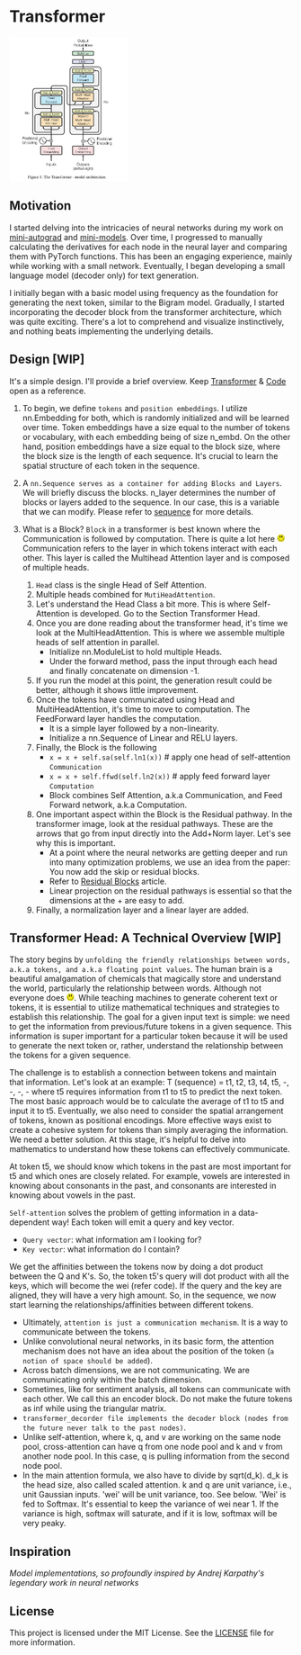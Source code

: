 # Transformer 
[<img src="images/transformer.jpeg" width="210"/>](images/transformer.jpeg)

## Motivation

I started delving into the intricacies of neural networks during my work on [mini-autograd](https://github.com/badlogicmanpreet/mini-autograd) and [mini-models](https://github.com/badlogicmanpreet/mini-models). Over time, I progressed to manually calculating the derivatives for each node in the neural layer and comparing them with PyTorch functions. This has been an engaging experience, mainly while working with a small network. Eventually, I began developing a small language model (decoder only) for text generation.

I initially began with a basic model using frequency as the foundation for generating the next token, similar to the Bigram model. Gradually, I started incorporating the decoder block from the transformer architecture, which was quite exciting. There's a lot to comprehend and visualize instinctively, and nothing beats implementing the underlying details.

## Design [WIP]

It's a simple design. I'll provide a brief overview. Keep [Transformer](images/transformer.jpeg) & [Code](src/transformer_decoder.py) open as a reference.

1. To begin, we define `tokens` and `position embeddings`. I utilize nn.Embedding for both, which is randomly initialized and will be learned over time. Token embeddings have a size equal to the number of tokens or vocabulary, with each embedding being of size n_embd. On the other hand, position embeddings have a size equal to the block size, where the block size is the length of each sequence. It's crucial to learn the spatial structure of each token in the sequence.

2. A `nn.Sequence serves as a container for adding Blocks and Layers`. We will briefly discuss the blocks. n_layer determines the number of blocks or layers added to the sequence. In our case, this is a variable that we can modify. Please refer to [sequence](https://pytorch.org/docs/stable/generated/torch.nn.Sequential.html) for more details.

3. What is a Block? `Block` in a transformer is best known where the Communication is followed by computation. There is quite a lot here [<img src="images/smily.png" width="13"/>](images/smily.png)
Communication refers to the layer in which tokens interact with each other. This layer is called the Multihead Attention layer and is composed of multiple heads.
    1. `Head` class is the single Head of Self Attention.
    2. Multiple heads combined for `MutiHeadAttention`.
    3. Let's understand the Head Class a bit more. This is where Self-Attention is developed. Go to the Section Transformer Head.
    4. Once you are done reading about the transformer head, it's time we look at the MultiHeadAttention. This is where we assemble multiple heads of self attention in parallel. 
        - Initialize nn.ModuleList to hold multiple Heads.
        - Under the forward method, pass the input through each head and finally concatenate on dimension -1.
    5. If you run the model at this point, the generation result could be better, although it shows little improvement.
    6. Once the tokens have communicated using Head and MultiHeadAttention, it's time to move to computation. The FeedForward layer handles the computation.
        - It is a simple layer followed by a non-linearity.
        - Initialize a nn.Sequence of Linear and RELU layers.
    7. Finally, the Block is the following
        - `x = x + self.sa(self.ln1(x))` # apply one head of self-attention `Communication`
        - `x = x + self.ffwd(self.ln2(x))` # apply feed forward layer `Computation`
        - Block combines Self Attention, a.k.a Communication, and Feed Forward network, a.k.a Computation.
    8. One important aspect within the Block is the Residual pathway. In the transformer image, look at the residual pathways. These are the arrows that go from input directly into the Add+Norm layer. Let's see why this is important. 
        - At a point where the neural networks are getting deeper and run into many optimization problems, we use an idea from the paper: You now add the skip or residual blocks. 
        - Refer to [Residual Blocks](https://towardsdatascience.com/residual-blocks-building-blocks-of-resnet-fd90ca15d6ec) article.
        - Linear projection on the residual pathways is essential so that the dimensions at the + are easy to add.
    9. Finally, a normalization layer and a linear layer are added.
	  
## Transformer Head: A Technical Overview [WIP]

The story begins by `unfolding the friendly relationships between words, a.k.a tokens, and a.k.a floating point values`. The human brain is a beautiful amalgamation of chemicals that magically store and understand the world, particularly the relationship between words. Although not everyone does [<img src="images/smily.png" width="13"/>](images/smily.png). While teaching machines to generate coherent text or tokens, it is essential to utilize mathematical techniques and strategies to establish this relationship. The goal for a given input text is simple: we need to get the information from previous/future tokens in a given sequence. This information is super important for a particular token because it will be used to generate the next token or, rather, understand the relationship between the tokens for a given sequence.

The challenge is to establish a connection between tokens and maintain that information. Let's look at an example: T (sequence) = t1, t2, t3, t4, t5, -, -, -, - where t5 requires information from t1 to t5 to predict the next token. The most basic approach would be to calculate the average of t1 to t5 and input it to t5. Eventually, we also need to consider the spatial arrangement of tokens, known as positional encodings. More effective ways exist to create a cohesive system for tokens than simply averaging the information. We need a better solution. At this stage, it's helpful to delve into mathematics to understand how these tokens can effectively communicate.

At token t5, we should know which tokens in the past are most important for t5 and which ones are closely related. For example, vowels are interested in knowing about consonants in the past, and consonants are interested in knowing about vowels in the past.

`Self-attention` solves the problem of getting information in a data-dependent way! Each token will emit a query and key vector. 
- `Query vector`: what information am I looking for? 
- `Key vector`: what information do I contain? 

We get the affinities between the tokens now by doing a dot product between the Q and K's. So, the token t5's query will dot product with all the keys, which will become the wei (refer code). If the query and the key are aligned, they will have a very high amount. So, in the sequence, we now start learning the relationships/affinities between different tokens.
- Ultimately, `attention is just a communication mechanism`. It is a way to communicate between the tokens.
- Unlike convolutional neural networks, in its basic form, the attention mechanism does not have an idea about the position of the token (`a notion of space should be added`).
- Across batch dimensions, we are not communicating. We are communicating only within the batch dimension.
- Sometimes, like for sentiment analysis, all tokens can communicate with each other. We call this an encoder block. Do not make the future tokens as inf while using the triangular matrix.
- `transformer_decorder file implements the decoder block (nodes from the future never talk to the past nodes)`.
- Unlike self-attention, where k, q, and v are working on the same node pool, cross-attention can have q from one node pool and k and v from another node pool. In this case, q is pulling information from the second node pool.
- In the main attention formula, we also have to divide by sqrt(d_k). d_k is the head size, also called scaled attention. k and q are unit variance, i.e., unit Gaussian inputs. 'wei' will be unit variance, too. See below. 'Wei' is fed to Softmax. It's essential to keep the variance of wei near 1. If the variance is high, softmax will saturate, and if it is low, softmax will be very peaky.

## Inspiration

*Model implementations, so profoundly inspired by Andrej Karpathy's legendary work in neural networks*

## License

This project is licensed under the MIT License. See the [LICENSE](LICENSE) file for more information.
